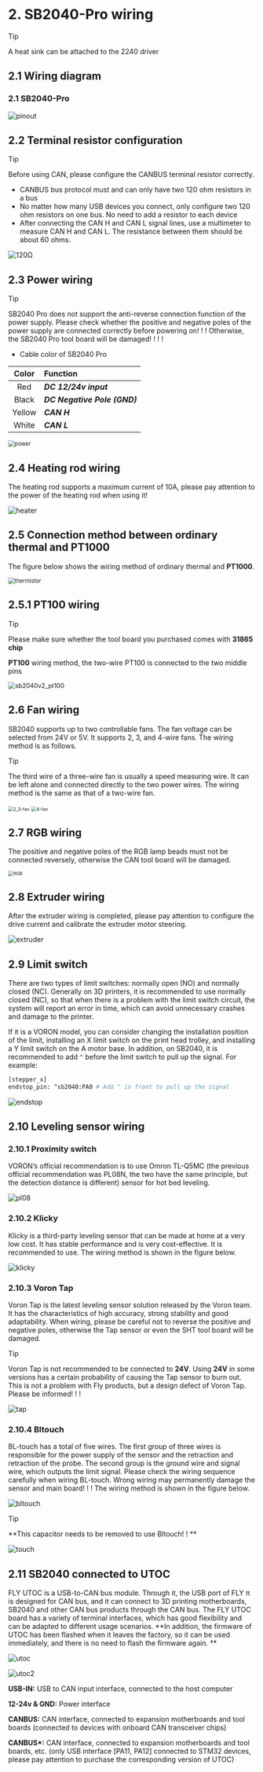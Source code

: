 # 2. SB2040-Pro wiring

> [!TIP]
> A heat sink can be attached to the 2240 driver

## 2.1 Wiring diagram

### 2.1 SB2040-Pro

![pinout](../../images/boards/fly_sb2040_pro/pinout.jpg)

## 2.2 Terminal resistor configuration

> [!TIP]
> Before using CAN, please configure the CANBUS terminal resistor correctly.

* CANBUS bus protocol must and can only have two 120 ohm resistors in a bus
* No matter how many USB devices you connect, only configure two 120 ohm resistors on one bus. No need to add a resistor to each device
* After connecting the CAN H and CAN L signal lines, use a multimeter to measure CAN H and CAN L. The resistance between them should be about 60 ohms.

![120Ω](../../images/boards/fly_sb2040_pro/120Ω.png)

## 2.3 Power wiring


> [!TIP]
> SB2040 Pro does not support the anti-reverse connection function of the power supply. Please check whether the positive and negative poles of the power supply are connected correctly before powering on! ! ! Otherwise, the SB2040 Pro tool board will be damaged! ! ! !

* Cable color of SB2040 Pro

| Color | Function |
| :--: | :------------------- |
| Red | ***DC 12/24v input*** |
| Black | ***DC Negative Pole (GND)*** |
| Yellow | ***CAN H*** |
| White | ***CAN L*** |

<img src="../../images/boards/fly_sb2040_pro/power.png" alt="power" style="zoom:80%;" />

## 2.4 Heating rod wiring

The heating rod supports a maximum current of 10A, please pay attention to the power of the heating rod when using it!

![heater](../../images/boards/fly_sb2040_pro/heater.png)

## 2.5 Connection method between ordinary thermal and PT1000

The figure below shows the wiring method of ordinary thermal and **PT1000**.

<img src="../../images/boards/fly_sb2040_pro/thermistor.png" alt="thermistor" style="zoom:80%;" />

## 2.5.1 PT100 wiring

> [!Tip]
>
> Please make sure whether the tool board you purchased comes with **31865 chip**
>
> **PT100** wiring method, the two-wire PT100 is connected to the two middle pins

<img src="../../images/boards/fly_sb2040_pro/sb2040v2_pt100.png" alt="sb2040v2_pt100" style="zoom:90%;" />

## 2.6 Fan wiring

SB2040 supports up to two controllable fans. The fan voltage can be selected from 24V or 5V. It supports 2, 3, and 4-wire fans. The wiring method is as follows.

> [!TIP]
> The third wire of a three-wire fan is usually a speed measuring wire. It can be left alone and connected directly to the two power wires. The wiring method is the same as that of a two-wire fan.

<img src="../../images/boards/fly_sb2040_pro/2_3-fan.png" alt="2_3-fan" style="zoom:65%;" />

<img src="../../images/boards/fly_sb2040_pro/4-fan.png" alt="4-fan" style="zoom:65%;" />

## 2.7 RGB wiring

The positive and negative poles of the RGB lamp beads must not be connected reversely, otherwise the CAN tool board will be damaged.

<img src="../../images/boards/fly_sb2040_pro/RGB.png" alt="RGB" style="zoom:65%;" />

## 2.8 Extruder wiring

After the extruder wiring is completed, please pay attention to configure the drive current and calibrate the extruder motor steering.

![extruder](../../images/boards/fly_sb2040_pro/extruder.png)

## 2.9 Limit switch

There are two types of limit switches: normally open (NO) and normally closed (NC). Generally on 3D printers, it is recommended to use normally closed (NC), so that when there is a problem with the limit switch circuit, the system will report an error in time, which can avoid unnecessary crashes and damage to the printer.

If it is a VORON model, you can consider changing the installation position of the limit, installing an X limit switch on the print head trolley, and installing a Y limit switch on the A motor base. In addition, on SB2040, it is recommended to add ``^`` before the limit switch to pull up the signal. For example:

```bash
[stepper_x]
endstop_pin: ^sb2040:PA0 # Add ^ in front to pull up the signal
```

![endstop](../../images/boards/fly_sb2040_pro/endstop.png)

## 2.10 Leveling sensor wiring

### 2.10.1 Proximity switch

VORON’s official recommendation is to use Omron TL-Q5MC (the previous official recommendation was PL08N, the two have the same principle, but the detection distance is different) sensor for hot bed leveling.

![pl08](../../images/boards/fly_sb2040_pro/pl08.png)

### 2.10.2 Klicky

Klicky is a third-party leveling sensor that can be made at home at a very low cost. It has stable performance and is very cost-effective. It is recommended to use. The wiring method is shown in the figure below.

![klicky](../../images/boards/fly_sb2040_pro/klicky.png)

### 2.10.3 Voron Tap

Voron Tap is the latest leveling sensor solution released by the Voron team. It has the characteristics of high accuracy, strong stability and good adaptability. When wiring, please be careful not to reverse the positive and negative poles, otherwise the Tap sensor or even the SHT tool board will be damaged.

> [!TIP]
> Voron Tap is not recommended to be connected to **24V**. Using **24V** in some versions has a certain probability of causing the Tap sensor to burn out. This is not a problem with Fly products, but a design defect of Voron Tap. Please be informed! ! !

![tap](../../images/boards/fly_sb2040_pro/tap.png)

### 2.10.4 Bltouch

BL-touch has a total of five wires. The first group of three wires is responsible for the power supply of the sensor and the retraction and retraction of the probe. The second group is the ground wire and signal wire, which outputs the limit signal. Please check the wiring sequence carefully when wiring BL-touch. Wrong wiring may permanently damage the sensor and main board! ! ! The wiring method is shown in the figure below.

![bltouch](../../images/boards/fly_sb2040_pro/bltouch.png)

> [!TIP]
> **This capacitor needs to be removed to use Bltouch! ! **

![touch](../../images/boards/fly_sb2040_pro/touch.png)

## 2.11 SB2040 connected to UTOC

FLY UTOC is a USB-to-CAN bus module. Through it, the USB port of FLY π is designed for CAN bus, and it can connect to 3D printing motherboards, SB2040 and other CAN bus products through the CAN bus. The FLY UTOC board has a variety of terminal interfaces, which has good flexibility and can be adapted to different usage scenarios. **In addition, the firmware of UTOC has been flashed when it leaves the factory, so it can be used immediately, and there is no need to flash the firmware again. **

![utoc](../../images/boards/fly_sb2040_pro/utoc.png)

![utoc2](../../images/boards/fly_sb2040_pro/utoc2.png)

**USB-IN:** USB to CAN input interface, connected to the host computer

**12-24v & GND:** Power interface

**CANBUS:** CAN interface, connected to expansion motherboards and tool boards (connected to devices with onboard CAN transceiver chips)

**CANBUS\*:** CAN interface, connected to expansion motherboards and tool boards, etc. (only USB interface [PA11, PA12] connected to STM32 devices, please pay attention to purchase the corresponding version of UTOC)
